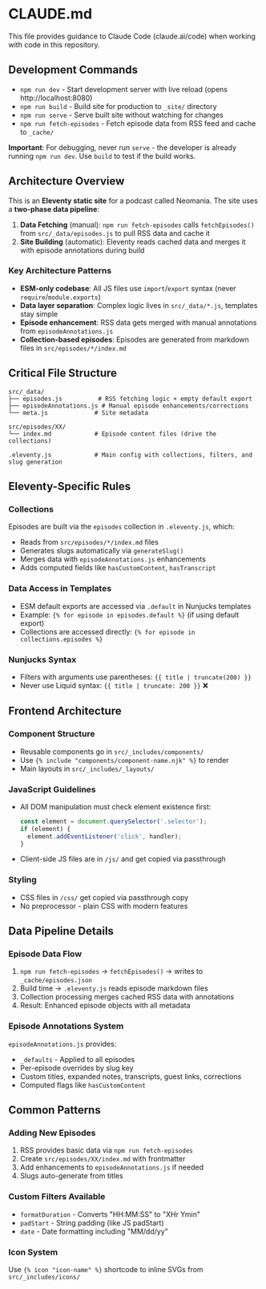 # CLAUDE.md

This file provides guidance to Claude Code (claude.ai/code) when working with code in this repository.

## Development Commands

- `npm run dev` - Start development server with live reload (opens http://localhost:8080)
- `npm run build` - Build site for production to `_site/` directory  
- `npm run serve` - Serve built site without watching for changes
- `npm run fetch-episodes` - Fetch episode data from RSS feed and cache to `_cache/`

**Important**: For debugging, never run `serve` - the developer is already running `npm run dev`. Use `build` to test if the build works.

## Architecture Overview

This is an **Eleventy static site** for a podcast called Neomania. The site uses a **two-phase data pipeline**:

1. **Data Fetching** (manual): `npm run fetch-episodes` calls `fetchEpisodes()` from `src/_data/episodes.js` to pull RSS data and cache it
2. **Site Building** (automatic): Eleventy reads cached data and merges it with episode annotations during build

### Key Architecture Patterns

- **ESM-only codebase**: All JS files use `import`/`export` syntax (never `require`/`module.exports`)
- **Data layer separation**: Complex logic lives in `src/_data/*.js`, templates stay simple
- **Episode enhancement**: RSS data gets merged with manual annotations from `episodeAnnotations.js`
- **Collection-based episodes**: Episodes are generated from markdown files in `src/episodes/*/index.md`

## Critical File Structure

```
src/_data/
├── episodes.js          # RSS fetching logic + empty default export
├── episodeAnnotations.js # Manual episode enhancements/corrections
└── meta.js             # Site metadata

src/episodes/XX/
└── index.md            # Episode content files (drive the collections)

.eleventy.js            # Main config with collections, filters, and slug generation
```

## Eleventy-Specific Rules

### Collections
Episodes are built via the `episodes` collection in `.eleventy.js`, which:
- Reads from `src/episodes/*/index.md` files
- Generates slugs automatically via `generateSlug()`
- Merges data with `episodeAnnotations.js` enhancements
- Adds computed fields like `hasCustomContent`, `hasTranscript`

### Data Access in Templates
- ESM default exports are accessed via `.default` in Nunjucks templates
- Example: `{% for episode in episodes.default %}` (if using default export)
- Collections are accessed directly: `{% for episode in collections.episodes %}`

### Nunjucks Syntax
- Filters with arguments use parentheses: `{{ title | truncate(200) }}` 
- Never use Liquid syntax: `{{ title | truncate: 200 }}` ❌

## Frontend Architecture

### Component Structure
- Reusable components go in `src/_includes/components/`
- Use `{% include "components/component-name.njk" %}` to render
- Main layouts in `src/_includes/_layouts/`

### JavaScript Guidelines
- All DOM manipulation must check element existence first:
  ```javascript
  const element = document.querySelector('.selector');
  if (element) {
    element.addEventListener('click', handler);
  }
  ```
- Client-side JS files are in `/js/` and get copied via passthrough

### Styling
- CSS files in `/css/` get copied via passthrough copy
- No preprocessor - plain CSS with modern features

## Data Pipeline Details

### Episode Data Flow
1. `npm run fetch-episodes` → `fetchEpisodes()` → writes to `_cache/episodes.json`
2. Build time → `.eleventy.js` reads episode markdown files
3. Collection processing merges cached RSS data with annotations
4. Result: Enhanced episode objects with all metadata

### Episode Annotations System
`episodeAnnotations.js` provides:
- `_defaults` - Applied to all episodes
- Per-episode overrides by slug key
- Custom titles, expanded notes, transcripts, guest links, corrections
- Computed flags like `hasCustomContent`

## Common Patterns

### Adding New Episodes
1. RSS provides basic data via `npm run fetch-episodes`
2. Create `src/episodes/XX/index.md` with frontmatter
3. Add enhancements to `episodeAnnotations.js` if needed
4. Slugs auto-generate from titles

### Custom Filters Available
- `formatDuration` - Converts "HH:MM:SS" to "XHr Ymin"
- `padStart` - String padding (like JS padStart)
- `date` - Date formatting including "MM/dd/yy"

### Icon System
Use `{% icon "icon-name" %}` shortcode to inline SVGs from `src/_includes/icons/`